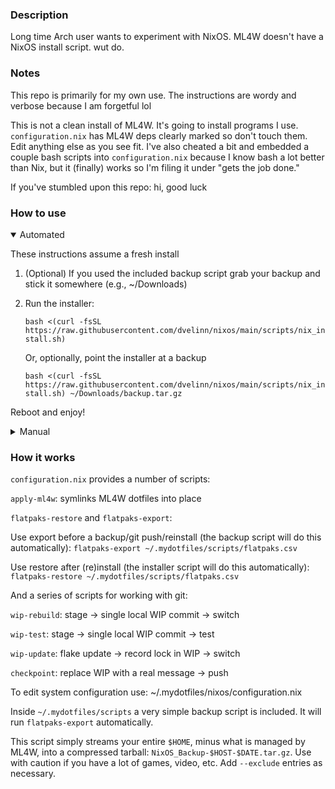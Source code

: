 ### Description
Long time Arch user wants to experiment with NixOS. ML4W doesn't have a NixOS install script. wut do.

### Notes
This repo is primarily for my own use. The instructions are wordy and verbose because I am forgetful lol

This is not a clean install of ML4W. It's going to install programs I use. `configuration.nix` has ML4W deps clearly marked so don't touch them. Edit anything else as you see fit. I've also cheated a bit and embedded a couple bash scripts into `configuration.nix` because I know bash a lot better than Nix, but it (finally) works so I'm filing it under "gets the job done."

If you've stumbled upon this repo: hi, good luck

### How to use
<details open>
<summary>Automated</summary>

These instructions assume a fresh install

1. (Optional) If you used the included backup script grab your backup and stick it somewhere (e.g., ~/Downloads)
2. Run the installer:

	`bash <(curl -fsSL https://raw.githubusercontent.com/dvelinn/nixos/main/scripts/nix_install.sh)`
	
	Or, optionally, point the installer at a backup
	
	`bash <(curl -fsSL https://raw.githubusercontent.com/dvelinn/nixos/main/scripts/nix_install.sh) ~/Downloads/backup.tar.gz`

Reboot and enjoy!
</details>

<details>
<summary>Manual</summary>

These are the exact commands nix_install.sh runs

1. Grab backup from NAS and restore:

	`tar -xpzf <backup> --xattrs --acls --numeric-owner -C "$HOME"`

2. Clone this repo: 
	
	`nix-shell -p git`
	
	`git clone https://github.com/dvelinn/nixos.git ~/.mydotfiles`

3. Copy hardware-configuration.nix to flake dir and set ownership:

	`sudo cp /etc/nixos/hardware-configuration.nix /home/<user>/.mydotfiles/nixos/hardware-configuration.nix`
	
	`sudo chown $USER:wheel /home/<user>/.mydotfiles/nixos/hardware-configuration.nix`

4. Rebuild the system and enable flakes:

	`sudo nixos-rebuild switch --flake ~/.mydotfiles/nixos#voidgazer --option experimental-features "nix-command flakes"`

5. Apply ML4W dots:

	run: `apply-ml4w`

6. Build matugen (will figure a better way later):

	`rustup default stable`
	
	`cargo install matugen`
	
7. Restore flatpaks

	run: `flatpaks-restore`

Reboot and enjoy!
</details>

### How it works

`configuration.nix` provides a number of scripts:

`apply-ml4w`: symlinks ML4W dotfiles into place

`flatpaks-restore` and `flatpaks-export`:

Use export before a backup/git push/reinstall (the backup script will do this automatically): `flatpaks-export ~/.mydotfiles/scripts/flatpaks.csv`

Use restore after (re)install (the installer script will do this automatically): `flatpaks-restore ~/.mydotfiles/scripts/flatpaks.csv`

And a series of scripts for working with git:

`wip-rebuild`: stage → single local WIP commit → switch

`wip-test`: stage → single local WIP commit → test

`wip-update`: flake update → record lock in WIP → switch

`checkpoint`: replace WIP with a real message → push

To edit system configuration use: ~/.mydotfiles/nixos/configuration.nix

Inside `~/.mydotfiles/scripts` a very simple backup script is included. It will run `flatpaks-export` automatically.

This script simply streams your entire `$HOME`, minus what is managed by ML4W, into a compressed tarball: `NixOS_Backup-$HOST-$DATE.tar.gz`. Use with caution if you have a lot of games, video, etc. Add `--exclude` entries as necessary.
